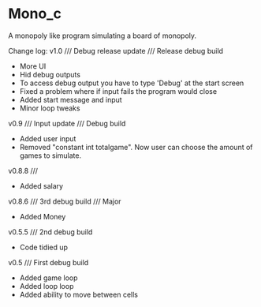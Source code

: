 # Mono_c
A monopoly like program simulating a board of monopoly.

Change log:
v1.0 /// Debug release update /// Release debug build
+ More UI
+ Hid debug outputs
+ To access debug output you have to type 'Debug' at the start screen
+ Fixed a problem where if input fails the program would close
+ Added start message and input
+ Minor loop tweaks

v0.9 /// Input update /// Debug build
+ Added user input
+ Removed "constant int totalgame". Now user can choose the amount of games to simulate.

v0.8.8 /// 
+ Added salary

v0.8.6 /// 3rd debug build /// Major
+ Added Money

v0.5.5 /// 2nd debug build
+ Code tidied up

v0.5 /// First debug build
+ Added game loop
+ Added loop loop
+ Added ability to move between cells
